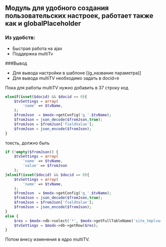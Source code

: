 ## Модуль для удобного создания пользовательских настроек, работает также как и globalPlaceholder

### Из удобств:
* Быстрая работа на ajax
* Поддержка multiTv

###Вывод
* Для вывода настройки в шаблоне [(g_название параметра)]  
* Для вывода multiTV необходимо задать в docid=`0`

Пока для работы multiTV нужно добавить в 37 строку код
```php
elseif(isset($docid) && $docid == 0){
    $tvSettings = array(
        'name' => $tvName,
    );
    $fromJson  = $modx->getConfig('g_'.$tvName);
    $fromJson = json_decode($fromJson,true);
    $fromJson = $fromJson['fieldValue'];
    $fromJson = json_encode($fromJson);
}
```

тоесть, должно быть
```php
if (!empty($fromJson)) {
    $tvSettings = array(
        'name' => $tvName,
        'value' => $fromJson
    );
}elseif(isset($docid) && $docid == 0){
    $tvSettings = array(
        'name' => $tvName,
    );
    $fromJson  = $modx->getConfig('g_'.$tvName);
    $fromJson = json_decode($fromJson,true);
    $fromJson = $fromJson['fieldValue'];
    $fromJson = json_encode($fromJson);
}
else {
    $res = $modx->db->select('*', $modx->getFullTableName('site_tmplvars'), 'name="' . $tvName . '"');
    $tvSettings = $modx->db->getRow($res);
}
```
Потом внесу изменения в ядро multiTV.